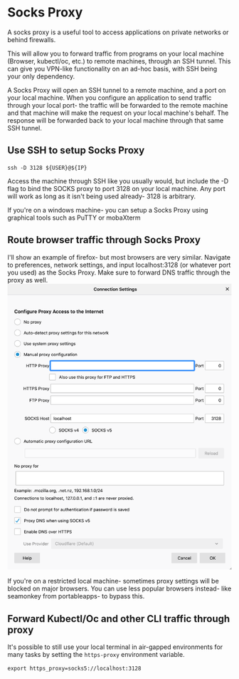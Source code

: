 # Socks Proxy

A socks proxy is a useful tool to access applications on private networks or behind firewalls.

This will allow you to forward traffic from programs on your local machine (Browser, kubectl/oc, etc.) to remote machines, through an SSH tunnel. This can give you VPN-like functionality on an ad-hoc basis, with SSH being your only dependency.

A Socks Proxy will open an SSH tunnel to a remote machine, and a port on your local machine. When you configure an application to send traffic through your local port- the traffic will be forwarded to the remote machine and that machine will make the request on your local machine's behalf. The response will be forwarded back to your local machine through that same SSH tunnel.

## Use SSH to setup Socks Proxy

```
ssh -D 3128 ${USER}@${IP}
```

Access the machine through SSH like you usually would, but include the -D flag to bind the SOCKS proxy to port 3128 on your local machine. Any port will work as long as it isn't being used already- 3128 is arbitrary.

If you're on a windows machine- you can setup a Socks Proxy using graphical tools such as PuTTY or mobaXterm

## Route browser traffic through Socks Proxy

I'll show an example of firefox- but most browsers are very similar. Navigate to preferences, network settings, and input localhost:3128 (or whatever port you used) as the Socks Proxy. Make sure to forward DNS traffic through the proxy as well.
![Firefox proxy settings](imgs/firefox-proxy.png)

If you're on a restricted local machine- sometimes proxy settings will be blocked on major browsers. You can use less popular browsers instead- like seamonkey from portableapps- to bypass this.

## Forward Kubectl/Oc and other CLI traffic through proxy

It's possible to still use your local terminal in air-gapped environments for many tasks by setting the `https-proxy` environment variable.

```
export https_proxy=socks5://localhost:3128
```

